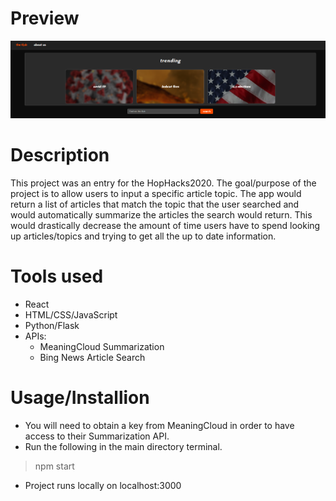 # Preview
![Preview](/readme/pv1.png)

# Description
This project was an entry for the HopHacks2020. The goal/purpose of the project is to allow users to input a specific article topic. The app would return a list of articles that match the topic that the user searched and would automatically summarize the articles the search would return. This would drastically decrease the amount of time users have to spend looking up articles/topics and trying to get all the up to date information.

# Tools used
* React
* HTML/CSS/JavaScript
* Python/Flask
* APIs:
  * MeaningCloud Summarization
  * Bing News Article Search
  
  
# Usage/Installion
* You will need to obtain a key from MeaningCloud in order to have access to their Summarization API.
* Run the following in the main directory terminal.
> npm start
* Project runs locally on localhost:3000
